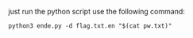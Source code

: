 just run the python script use the following command:

```
python3 ende.py -d flag.txt.en "$(cat pw.txt)"
```